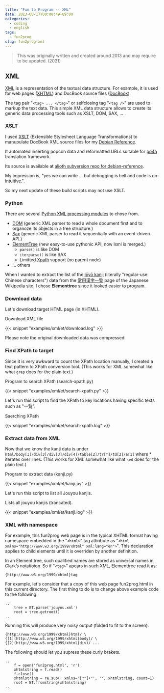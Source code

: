 ```yaml
---
title: "Fun to Program -- XML"
date: 2013-08-17T00:00:49+09:00
categories:
  - coding
  - english
tags:
  - fun2prog
slug: fun2prog-xml
---
```


> This was originally written and created around 2013 and may require to be
> updated. (2021)

## XML

[XML](http://en.wikipedia.org/wiki/XML) is a representation of the textual data structure.  For example, it is used for web pages ([XHTML](http://en.wikipedia.org/wiki/XHTML)) and DocBook source files ([DocBook](http://en.wikipedia.org/wiki/DocBook)).

The tag pair "`<tag> ... </tag>`" or selfclosing tag "`<tag />`" are used to markup the text data.  This simple XML data structure allows to create its generic data processing tools such as XSLT, DOM, SAX, ... .

### XSLT

I used [XSLT](http://en.wikipedia.org/wiki/XSLT) (Extensible Stylesheet Language Transformations) to manupulate DocBook XML source files for my [Debian Reference](http://www.debian.org/doc/manuals/debian-reference/).

It automated inserting popcon data and reformatted URLs suitable for [po4a](http://po4a.alioth.debian.org/) translation framework.

Its source is available at [alioth subversion repo for debian-reference](http://anonscm.debian.org/viewvc/ddp/manuals/trunk/quick-reference/).

My impression is, "yes we can write ... but debugging is hell and code is un-intuitive.".

So my next update of these build scripts may not use XSLT.

### Python

There are several [Python XML processing modules](http://docs.python.org/3/library/xml.html) to chose from.

* [DOM](http://docs.python.org/3/library/xml.dom.html) (generic XML parser to read a whole document first and to organoze its objects in a tree structure.)
* [Sax](http://docs.python.org/3/library/xml.sax.html) (generic XML parser to read it sequentially with an event-driven API.)
* [ElementTree](http://docs.python.org/3/library/xml.etree.elementtree.html) (new easy-to-use pythonic API, now lxml is merged.)
    * `parse()` is like DOM
    * `iterparse()` is like SAX
    * Limitted [Xpath](http://en.wikipedia.org/wiki/XPath) support (no parent node)
* ... others

When I wanted to extract the list of the [jōyō kanji](http://en.wikipedia.org/wiki/J%C5%8Dy%C5%8D_kanji) (literally "regular-use Chinese characters") data from the [常用漢字一覧](http://ja.wikipedia.org/wiki/%E5%B8%B8%E7%94%A8%E6%BC%A2%E5%AD%97%E4%B8%80%E8%A6%A7) page of the Japanese Wikipedia site, I chose **Elementtree** since it looked easier to program.

### Download data

Let's download target HTML page (in XHTML).

Download XML file

{{< snippet "examples/xml/et/download.log" >}}


Please note the original downloaded data was compressed.

### Find XPath to target

Since it is very awkward to count the XPath location manually, I created a text pattern to XPath conversion tool.  (This works for XML somewhat like what `grep` does for the plain text.)

Program to search XPath (search-xpath.py)


{{< snippet "examples/xml/et/search-xpath.py" >}}


Let's run this script to find the XPath to key locations having specific texts such as "一覧".

Saerching XPath

{{< snippet "examples/xml/et/search-xpath.log" >}}


### Extract data from XML

Now that we know the kanji data is under `html/body[1]/div[3]/div[3]/div[4]/table[2]/tr[*]/td[2]/a[1]` where * iterates over lines.  (This works for XML somewhat like what `sed` does for the plain text.)

Program to extract data (kanji.py)


{{< snippet "examples/xml/et/kanji.py" >}}


Let's run this script to list all Jouyou kanjis.

Lists all jouyou kanjis (trancated).

{{< snippet "examples/xml/et/kanji.log" >}}


### XML with namespace

For example, this fun2prog web page is in the typical XHTML format having namespace embedded in the "`<html>`" tag attiribute as "`<html xmlns="http://www.w3.org/1999/xhtml" xml:lang="en">`".  This declaration applies to child elements until it is overriden by another definition.

In an Element tree, such qualified names are stored as universal names in Clark’s notatioion.  So if "`<tag>`" apears in such XML, Elementtree read it as:

```
{http://www.w3.org/1999/xhtml}tag
```

For example, let's consider that a copy of this web page fun2prog.html in this current directory.  The first thing to do is to change above example code to the following.

```
..
    tree = ET.parse('jouyou.xml')
    root = tree.getroot()
..
```

Running this will produce very noisy output (folded to fit to the screen).

```
{http://www.w3.org/1999/xhtml}html/ \
{[1](http://www.w3.org/1999/xhtml}body)/ \
{[2](http://www.w3.org/1999/xhtml}div)/ ...
```

The following should let you supress these curly brakets.

```
..
    f = open('fun2prog.html', 'r')
    xhtmlstring = f.read()
    f.close()
    xhtmlstring = re.sub(' xmlns="[^"]+"', '', xhtmlstring, count=1)
    root = ET.fromstring(xhtmlstring)
..
```



<!-- vim: set sw=2 sts=2 ai si et tw=79 ft=markdown: -->

